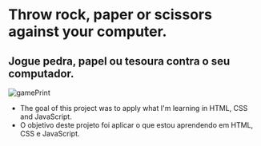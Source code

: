 # Throw rock, paper or scissors against your computer.

## Jogue pedra, papel ou tesoura contra o seu computador.
![gamePrint](https://user-images.githubusercontent.com/54383952/124313050-b6713c00-db46-11eb-812d-7b2e5615d967.PNG)


- The goal of this project was to apply what I'm learning in HTML, CSS and JavaScript.
- O objetivo deste projeto foi aplicar o que estou aprendendo em HTML, CSS e JavaScript.
